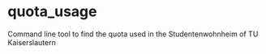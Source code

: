 # quota_usage

Command line tool to find the quota used in the Studentenwohnheim of TU Kaiserslautern